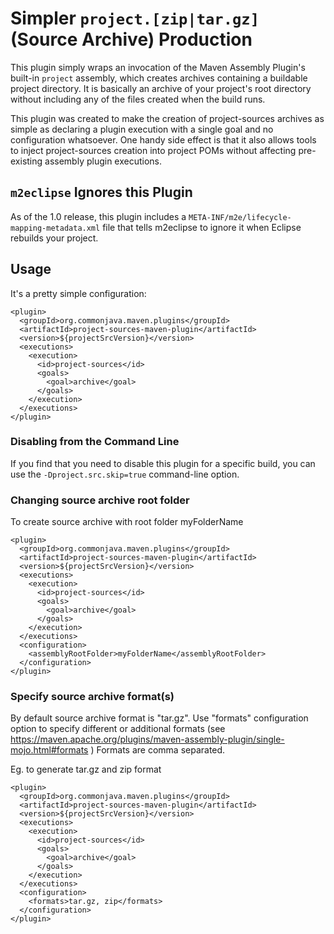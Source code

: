 # Simpler `project.[zip|tar.gz]` (Source Archive) Production

This plugin simply wraps an invocation of the Maven Assembly Plugin's built-in `project` assembly, which creates archives containing a buildable project directory. It is basically an archive of your project's root directory without including any of the files created when the build runs.

This plugin was created to make the creation of project-sources archives as simple as declaring a plugin execution with a single goal and no configuration whatsoever. One handy side effect is that it also allows tools to inject project-sources creation into project POMs without affecting pre-existing assembly plugin executions.

## `m2eclipse` Ignores this Plugin

As of the 1.0 release, this plugin includes a `META-INF/m2e/lifecycle-mapping-metadata.xml` file that tells m2eclipse to ignore it when Eclipse rebuilds your project.

## Usage

It's a pretty simple configuration:

    <plugin>
      <groupId>org.commonjava.maven.plugins</groupId>
      <artifactId>project-sources-maven-plugin</artifactId>
      <version>${projectSrcVersion}</version>
      <executions>
        <execution>
          <id>project-sources</id>
          <goals>
            <goal>archive</goal>
          </goals>
        </execution>
      </executions>
    </plugin>

### Disabling from the Command Line

If you find that you need to disable this plugin for a specific build, you can use the `-Dproject.src.skip=true` command-line option.

### Changing source archive root folder

To create source archive with root folder myFolderName

    <plugin>
      <groupId>org.commonjava.maven.plugins</groupId>
      <artifactId>project-sources-maven-plugin</artifactId>
      <version>${projectSrcVersion}</version>
      <executions>
        <execution>
          <id>project-sources</id>
          <goals>
            <goal>archive</goal>
          </goals>
        </execution>
      </executions>
      <configuration>
        <assemblyRootFolder>myFolderName</assemblyRootFolder>
      </configuration>
    </plugin>

### Specify source archive format(s)

By default source archive format is "tar.gz". Use "formats" configuration option to specify different or additional formats (see https://maven.apache.org/plugins/maven-assembly-plugin/single-mojo.html#formats )
Formats are comma separated.

Eg. to generate tar.gz and zip format

    <plugin>
      <groupId>org.commonjava.maven.plugins</groupId>
      <artifactId>project-sources-maven-plugin</artifactId>
      <version>${projectSrcVersion}</version>
      <executions>
        <execution>
          <id>project-sources</id>
          <goals>
            <goal>archive</goal>
          </goals>
        </execution>
      </executions>
      <configuration>
        <formats>tar.gz, zip</formats>
      </configuration>
    </plugin>
